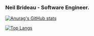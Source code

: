 ### Neil Brideau - Software Engineer.

[![Anurag's GitHub stats](https://github-readme-stats.vercel.app/api?username=nbrideau&count_private=true&show_icons=true)](https://github.com/nbrideau)

[![Top Langs](https://github-readme-stats.vercel.app/api/top-langs/?username=nbrideau&layout=compact&count_private=true&langs_count=10)](https://github.com/nbrideau)
